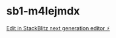 # sb1-m4lejmdx

[Edit in StackBlitz next generation editor ⚡️](https://stackblitz.com/~/github.com/str-bin/sb1-m4lejmdx)